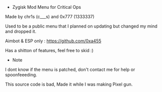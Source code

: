
- Zygisk Mod Menu for Critical Ops

Made by chr1s (c___s) and 0x777 (1333337)

Used to be a public menu that I planned on updating but changed my mind and dropped it.

Aimbot & ESP only : https://github.com/0xa455

Has a shitton of features, feel free to skid :)


- Note

I dont know if the menu is patched, don't contact me for help or spoonfeeeding.

This source code is bad, Made it while I was making Pixel gun.
